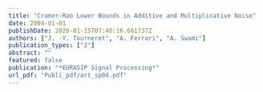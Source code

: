 ```yaml
---
title: "Cramer-Rao Lower Bounds in Additive and Multiplicative Noise"
date: 2004-01-01
publishDate: 2020-01-15T07:40:16.681737Z
authors: ["J. -Y. Tourneret", "A. Ferrari", "A. Swami"]
publication_types: ["2"]
abstract: ""
featured: false
publication: "*EURASIP Signal Processing*"
url_pdf: "Publi_pdf/art_sp04.pdf"
---
```


